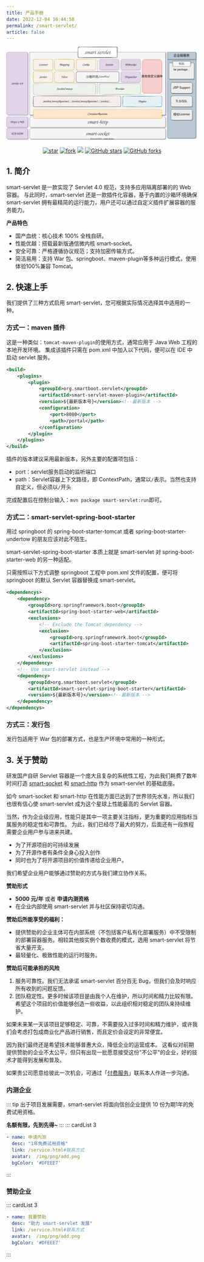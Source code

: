 ```yaml
---
title: 产品手册
date: 2022-12-04 16:44:58
permalink: /smart-servlet/
article: false
---
```

![](./img/smart-servlet.svg)
<p align="center">
  <a href='https://gitee.com/smartboot/smart-servlet' target="_blank"><img src='https://gitee.com/smartboot/smart-servlet/badge/star.svg?theme=gvp' alt='star' class="no-zoom"/></a>
  <a href='https://gitee.com/smartboot/smart-servlet' target="_blank"><img src='https://gitee.com/smartboot/smart-servlet/badge/fork.svg?theme=gvp' alt='fork' class="no-zoom"/></a>
  <a href="https://www.murphysec.com/console/report/1758463839189479424/1758464923148718080?allow=1" alt="OSCS Status" target="_blank"><img src="https://www.oscs1024.com/platform/badge/smartboot/smart-servlet.svg?size=small" class="no-zoom"/></a>
  <a href="https://github.com/smartboot/smart-servlet" target="_blank"><img src='https://img.shields.io/github/stars/smartboot/smart-servlet' alt='GitHub stars' class="no-zoom"></a>
  <a href="https://github.com/smartboot/smart-servlet" target="_blank"><img src='https://img.shields.io/github/forks/smartboot/smart-servlet' alt='GitHub forks' class="no-zoom"></a>
</p>

## 1. 简介
smart-servlet 是一款实现了 Servlet 4.0 规范，支持多应用隔离部署的的 Web 容器。
与此同时，smart-servlet 还是一款插件化容器，基于内置的沙箱环境确保 smart-servlet 拥有最精简的运行能力，用户还可以通过自定义插件扩展容器的服务能力。

**产品特色**
- 国产血统：核心技术 100% 全栈自研。
- 性能优越：搭载最新版通信微内核 smart-socket。
- 安全可靠：严格遵循协议规范；支持加密传输方式。
- 简洁易用：支持 War 包、springboot、maven-plugin等多种运行模式，使用体验100%兼容 Tomcat。

## 2. 快速上手

我们提供了三种方式启用 smart-servlet，您可根据实际情况选择其中适用的一种。

### 方式一：maven 插件
这是一种类似：`tomcat-maven-plugin`的使用方式，通常应用于 Java Web 工程的本地开发环境。
集成该插件只需在 pom.xml 中加入以下代码，便可以在 IDE 中启动 servlet 服务。
```xml
<build>
    <plugins>
        <plugin>
            <groupId>org.smartboot.servlet</groupId>
            <artifactId>smart-servlet-maven-plugin</artifactId>
            <version>${最新版本号}</version><!--最新版本 -->
            <configuration>
                <port>8080</port>
                <path>/portal</path>
            </configuration>
        </plugin>
    </plugins>
</build>
```
插件的版本建议采用最新版本，另外主要的配置项包括：
- port：servlet服务启动的监听端口
- path：Servlet容器上下文路径，即 ContextPath，通常以`/`表示。当然也支持自定义，但必须以`/`开头

完成配置后在控制台输入：`mvn package smart-servlet:run`即可。

### 方式二：smart-servlet-spring-boot-starter
用过 springboot 的 spring-boot-starter-tomcat 或者 spring-boot-starter-undertow 的朋友应该对此不陌生。

smart-servlet-spring-boot-starter 本质上就是 smart-servlet 对 spring-boot-starter-web 的另一种适配。

只需按照以下方式调整 springboot 工程中 pom.xml 文件的配置，便可将 springboot 的默认 Servlet 容器替换成 smart-servlet。

```xml
<dependencys>
    <dependency>
        <groupId>org.springframework.boot</groupId>
        <artifactId>spring-boot-starter-web</artifactId>
        <exclusions>
            <!-- Exclude the Tomcat dependency -->
            <exclusion>
                <groupId>org.springframework.boot</groupId>
                <artifactId>spring-boot-starter-tomcat</artifactId>
            </exclusion>
        </exclusions>
    </dependency>
    <!-- Use smart-servlet instead -->
    <dependency>
        <groupId>org.smartboot.servlet</groupId>
        <artifactId>smart-servlet-spring-boot-starter</artifactId>
        <version>${最新版本号}</version><!--最新版本 -->
    </dependency>
</dependencys>
```
### 方式三：发行包
发行包适用于 War 包的部署方式，也是生产环境中常用的一种形式。

## 3. 关于赞助
研发国产自研 Servlet 容器是一个庞大且复杂的系统性工程，为此我们耗费了数年时间打造 [smart-socket](https://gitee.com/smartboot/smart-socket) 和 [smart-http](https://gitee.com/smartboot/smart-http) 作为 smart-servlet 的基础底座。

如今 smart-socket 和 smart-http 在性能方面已达到了世界领先水准，所以我们也很有信心使 smart-servlet 成为这个星球上性能最高的 Servlet 容器。

当然，作为企业级应用，性能只是其中一项主要关注指标，更为重要的应用指标当属服务的稳定性和可靠性。
为此，我们已经尽了最大的努力，后面还有一段旅程需要企业用户参与进来共建。

- 为了开源项目的可持续发展
- 为了开源作者有条件全身心投入创作
- 同时也为了将开源项目的价值传递给企业用户。

我们希望企业用户能够通过赞助的方式与我们建立协作关系。

**赞助形式**
- **5000 元/年** 或者 **申请内测资格**
- 在企业内部使用 smart-servlet 并与社区保持密切沟通。

**赞助后所能享受的福利：**
- 提供赞助的企业主体可在内部系统（不包括客户私有化部署服务）中不受限制的部署容器服务。相较其他按实例个数收费的模式，选用 smart-servlet 将节省大量开支。
- 最轻量化、极致性能的运行时服务。

**赞助后可能承担的风险**
1. 服务可靠性。我们无法承诺 smart-servlet 百分百无 Bug，但我们会及时响应所有收到的问题反馈。
2. 团队稳定性。更多时候该项目是由我个人在维护，所以时间和精力比较有限。希望这个项目的价值能够创造一些收益，以此组织相对稳定的团队来持续维护。

如果未来某一天该项目足够稳定、可靠，不需要投入过多时间和精力维护，或许我们会考虑打包成商业化产品进行销售，而且定价会设定的非常便宜。

因为我们最终还是希望技术能够普惠大众，降低企业的运营成本。
这看似对前期提供赞助的企业不太公平，但只有出现一批愿意接受这份"不公平"的企业，好的技术才能得到发展和普及。

如果贵公司愿意给彼此一次机会，可通过「[付费服务](/service.md#联系方式)」联系本人作进一步沟通。

### 内测企业
::: tip
出于项目发展需要，smart-servlet 将面向信创企业提供 10 份为期1年的免费试用资格。

**名额有限，先到先得~**
:::
::: cardList 3
```yaml
- name: 申请内测
  desc: "1年免费试用资格"
  link: /service.html#联系方式
  avatar:  /img/png/add.png
  bgColor: '#DFEEE7'
```
:::
### 赞助企业
::: cardList 3
```yaml
- name: 我要赞助
  desc: "助力 smart-servlet 发展"
  link: /service.html#联系方式
  avatar:  /img/png/add.png
  bgColor: '#DFEEE7'
```
:::